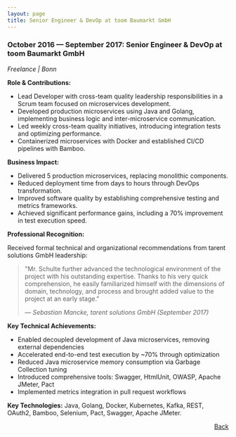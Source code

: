 ```yaml
---
layout: page
title: Senior Engineer & DevOp at toom Baumarkt GmbH
---
```


### October 2016 — September 2017: Senior Engineer & DevOp at toom Baumarkt GmbH

*Freelance \| Bonn*

**Role & Contributions:**

- Lead Developer with cross-team quality leadership responsibilities in a Scrum team focused on
  microservices development.
- Developed production microservices using Java and Golang, implementing business logic and
  inter-microservice communication.
- Led weekly cross-team quality initiatives, introducing integration tests and optimizing
  performance.
- Containerized microservices with Docker and established CI/CD pipelines with Bamboo.

**Business Impact:**

- Delivered 5 production microservices, replacing monolithic components.
- Reduced deployment time from days to hours through DevOps transformation.
- Improved software quality by establishing comprehensive testing and metrics frameworks.
- Achieved significant performance gains, including a 70% improvement in test execution speed.

**Professional Recognition:**

Received formal technical and organizational recommendations from tarent solutions GmbH leadership:

> "Mr. Schulte further advanced the technological environment of the project with his outstanding
> expertise. Thanks to his very quick comprehension, he easily familiarized himself with the
> dimensions of domain, technology, and process and brought added value to the project at an early
> stage."
>
> *— Sebastian Mancke, tarent solutions GmbH (September 2017)*

**Key Technical Achievements:**

- Enabled decoupled development of Java microservices, removing external dependencies
- Accelerated end-to-end test execution by ~70% through optimization
- Reduced Java microservice memory consumption via Garbage Collection tuning
- Introduced comprehensive tools: Swagger, HtmlUnit, OWASP, Apache JMeter, Pact
- Implemented metrics integration in pull request workflows

**Key Technologies:**
Java, Golang, Docker, Kubernetes, Kafka, REST, OAuth2, Bamboo, Selenium, Pact, Swagger, Apache
JMeter.

<span style="float: right;">[Back](/#my-career)</span>
